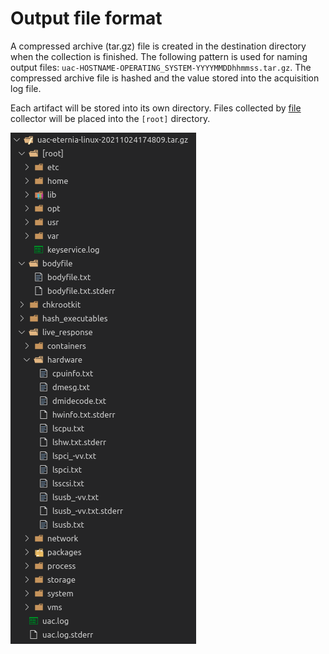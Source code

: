 # Output file format

A compressed archive (tar.gz) file is created in the destination directory when the collection is finished. The following pattern is used for naming output files: ```uac-HOSTNAME-OPERATING_SYSTEM-YYYYMMDDhhmmss.tar.gz```. The compressed archive file is hashed and the value stored into the acquisition log file.

Each artifact will be stored into its own directory. Files collected by [file](collectors.md#file-collector) collector will be placed into the ```[root]``` directory.

![screenshot](img/output_file_01.png)
